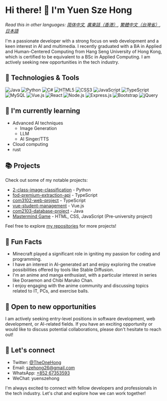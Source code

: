 # Hi there! 👋 I'm Yuen Sze Hong

*Read this in other languages: [简体中文](README.zh-CN.md), [廣東話（香港）](README.zh-HK.md), [繁體中文（台灣省）](README.zh-TW.md), [日本語](README.ja-JP.md)*

I'm a passionate developer with a strong focus on web development and a keen interest in AI and multimedia. I recently graduated with a BA in Applied and Human-Centered Computing from Hang Seng University of Hong Kong, which is certified to be equivalent to a BSc in Applied Computing. I am actively seeking new opportunities in the tech industry.

## 🔧 Technologies & Tools

![Java](https://img.shields.io/badge/-Java-007396?style=flat-square&logo=java&logoColor=white)
![Python](https://img.shields.io/badge/-Python-3776AB?style=flat-square&logo=python&logoColor=white)
![C#](https://img.shields.io/badge/-C%23-239120?style=flat-square&logo=c-sharp&logoColor=white)
![HTML5](https://img.shields.io/badge/-HTML5-E34F26?style=flat-square&logo=html5&logoColor=white)
![CSS3](https://img.shields.io/badge/-CSS3-1572B6?style=flat-square&logo=css3&logoColor=white)
![JavaScript](https://img.shields.io/badge/-JavaScript-F7DF1E?style=flat-square&logo=javascript&logoColor=black)
![TypeScript](https://img.shields.io/badge/-TypeScript-3178C6?style=flat-square&logo=typescript&logoColor=white)
![MySQL](https://img.shields.io/badge/-MySQL-4479A1?style=flat-square&logo=mysql&logoColor=white)
![Vue.js](https://img.shields.io/badge/-Vue.js-4FC08D?style=flat-square&logo=vue.js&logoColor=white)
![React](https://img.shields.io/badge/-React-61DAFB?style=flat-square&logo=react&logoColor=black)
![Node.js](https://img.shields.io/badge/-Node.js-339933?style=flat-square&logo=node.js&logoColor=white)
![Express.js](https://img.shields.io/badge/-Express.js-000000?style=flat-square&logo=express&logoColor=white)
![Bootstrap](https://img.shields.io/badge/-Bootstrap-7952B3?style=flat-square&logo=bootstrap&logoColor=white)
![jQuery](https://img.shields.io/badge/-jQuery-0769AD?style=flat-square&logo=jquery&logoColor=white)

## 🌱 I'm currently learning

- Advanced AI techniques
  - Image Generation
  - LLM
  - AI Singer/TTS
- Cloud computing
- rust

## 📚 Projects

Check out some of my notable projects:

- [2-class-image-classification](https://github.com/YuenSzeHong/2-class-image-classification) - Python
- [fod-premium-extraction-api](https://github.com/YuenSzeHong/fod-premium-extraction-api) - TypeScript
- [com3102-web-project](https://github.com/YuenSzeHong/com3102-web-project) - TypeScript
- [vue-student-management](https://github.com/YuenSzeHong/vue-student-management) - Vue.js
- [com2103-database-project](https://github.com/YuenSzeHong/com2103-database-project) - Java
- [Mastermind Game](https://github.com/YuenSzeHong/mastermind-game) - HTML, CSS, JavaScript (Pre-university project)

Feel free to explore [my repositories](https://github.com/YuenSzeHong?tab=repositories) for more projects!

## 🎉 Fun Facts

- Minecraft played a significant role in igniting my passion for coding and programming.
- I have an interest in AI-generated art and enjoy exploring the creative possibilities offered by tools like Stable Diffusion.
- I'm an anime and manga enthusiast, with a particular interest in series like Doraemon and Chibi Maruko Chan.
- I enjoy engaging with the anime community and discussing topics related to IT, PCs, and exercise balls.

## 💼 Open to new opportunities

I am actively seeking entry-level positions in software development, web development, or AI-related fields. If you have an exciting opportunity or would like to discuss potential collaborations, please don't hesitate to reach out!

## 💬 Let's connect

- Twitter: [@TheOneHong](https://twitter.com/TheOneHong)
- Email: [szehong26@gmail.com](mailto:szehong26@gmail.com)
- WhatsApp: [+852 67353593](https://wa.me/85267353593)
- WeChat: yuenszehong

I'm always excited to connect with fellow developers and professionals in the tech industry. Let's chat and explore how we can work together!
